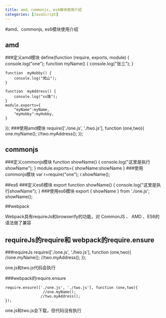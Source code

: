 ```yaml
---
title: amd、commonjs, es6模块使用介绍
categories: [JavaScript]
---
```

#amd、commonjs, es6模块使用介绍

## amd
###定义amd模块
define(function (require, exports, module) {
    console.log("one");
    function  myName() {
        console.log("张三");
    }

    function  myHobby() {
        console.log("爬山");
    }

    function  myAddress() {
        console.log("xx路");
    }
    module.exports={
        "myName":myName,
        "myHobby":myHobby,
    }
});
###使用amd模块
    require(['./one.js', './two.js'], function (one,two){
                        one.myName();
                        //two.myAddress();
    });


## commonjs
###定义commonjs模块
    function showName() {
        console.log("这里是执行showName");
    }
    module.exports={
         showName:showName
    }
###使用commonjs模块
    var r=require("one");
    r.showName();

##es6
###定义es6模块
    export function showName() {
        console.log("这里是执行showName");
    }
###使用es6模块
 export { showName } from './one.js';
 showName();
 
##webpack

Webpack具有requireJs和browserify的功能，对 CommonJS 、 AMD 、ES6的语法做了兼容

## requireJs的require和 webpack的require.ensure
###requireJs
	require(['./one.js', './two.js'], function (one,two){
					 //one.myName();
					//two.myAddress();
	});
	
one.js和two.js代码会执行

###webpack的require.ensure

    require.ensure(['./one.js', './two.js'], function (one,two){
					 //one.myName();
					//two.myAddress();
	});
one.js和two.js会下载，但代码没有执行




